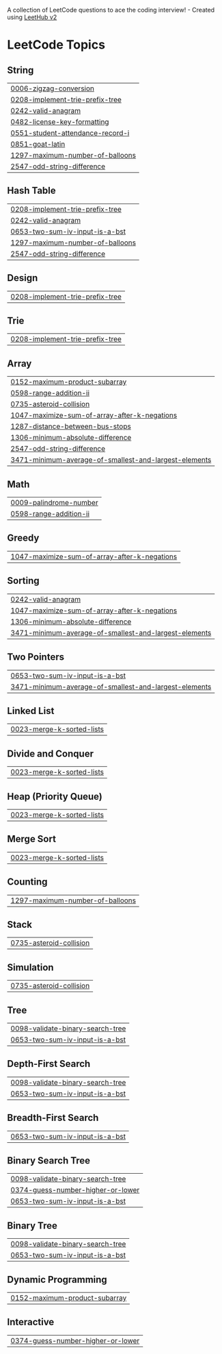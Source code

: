 A collection of LeetCode questions to ace the coding interview! - Created using [LeetHub v2](https://github.com/arunbhardwaj/LeetHub-2.0)
<!---LeetCode Topics Start-->
# LeetCode Topics
## String
|  |
| ------- |
| [0006-zigzag-conversion](https://github.com/Sandipde01/LeetCode_Problems/tree/master/0006-zigzag-conversion) |
| [0208-implement-trie-prefix-tree](https://github.com/Sandipde01/LeetCode_Problems/tree/master/0208-implement-trie-prefix-tree) |
| [0242-valid-anagram](https://github.com/Sandipde01/LeetCode_Problems/tree/master/0242-valid-anagram) |
| [0482-license-key-formatting](https://github.com/Sandipde01/LeetCode_Problems/tree/master/0482-license-key-formatting) |
| [0551-student-attendance-record-i](https://github.com/Sandipde01/LeetCode_Problems/tree/master/0551-student-attendance-record-i) |
| [0851-goat-latin](https://github.com/Sandipde01/LeetCode_Problems/tree/master/0851-goat-latin) |
| [1297-maximum-number-of-balloons](https://github.com/Sandipde01/LeetCode_Problems/tree/master/1297-maximum-number-of-balloons) |
| [2547-odd-string-difference](https://github.com/Sandipde01/LeetCode_Problems/tree/master/2547-odd-string-difference) |
## Hash Table
|  |
| ------- |
| [0208-implement-trie-prefix-tree](https://github.com/Sandipde01/LeetCode_Problems/tree/master/0208-implement-trie-prefix-tree) |
| [0242-valid-anagram](https://github.com/Sandipde01/LeetCode_Problems/tree/master/0242-valid-anagram) |
| [0653-two-sum-iv-input-is-a-bst](https://github.com/Sandipde01/LeetCode_Problems/tree/master/0653-two-sum-iv-input-is-a-bst) |
| [1297-maximum-number-of-balloons](https://github.com/Sandipde01/LeetCode_Problems/tree/master/1297-maximum-number-of-balloons) |
| [2547-odd-string-difference](https://github.com/Sandipde01/LeetCode_Problems/tree/master/2547-odd-string-difference) |
## Design
|  |
| ------- |
| [0208-implement-trie-prefix-tree](https://github.com/Sandipde01/LeetCode_Problems/tree/master/0208-implement-trie-prefix-tree) |
## Trie
|  |
| ------- |
| [0208-implement-trie-prefix-tree](https://github.com/Sandipde01/LeetCode_Problems/tree/master/0208-implement-trie-prefix-tree) |
## Array
|  |
| ------- |
| [0152-maximum-product-subarray](https://github.com/Sandipde01/LeetCode_Problems/tree/master/0152-maximum-product-subarray) |
| [0598-range-addition-ii](https://github.com/Sandipde01/LeetCode_Problems/tree/master/0598-range-addition-ii) |
| [0735-asteroid-collision](https://github.com/Sandipde01/LeetCode_Problems/tree/master/0735-asteroid-collision) |
| [1047-maximize-sum-of-array-after-k-negations](https://github.com/Sandipde01/LeetCode_Problems/tree/master/1047-maximize-sum-of-array-after-k-negations) |
| [1287-distance-between-bus-stops](https://github.com/Sandipde01/LeetCode_Problems/tree/master/1287-distance-between-bus-stops) |
| [1306-minimum-absolute-difference](https://github.com/Sandipde01/LeetCode_Problems/tree/master/1306-minimum-absolute-difference) |
| [2547-odd-string-difference](https://github.com/Sandipde01/LeetCode_Problems/tree/master/2547-odd-string-difference) |
| [3471-minimum-average-of-smallest-and-largest-elements](https://github.com/Sandipde01/LeetCode_Problems/tree/master/3471-minimum-average-of-smallest-and-largest-elements) |
## Math
|  |
| ------- |
| [0009-palindrome-number](https://github.com/Sandipde01/LeetCode_Problems/tree/master/0009-palindrome-number) |
| [0598-range-addition-ii](https://github.com/Sandipde01/LeetCode_Problems/tree/master/0598-range-addition-ii) |
## Greedy
|  |
| ------- |
| [1047-maximize-sum-of-array-after-k-negations](https://github.com/Sandipde01/LeetCode_Problems/tree/master/1047-maximize-sum-of-array-after-k-negations) |
## Sorting
|  |
| ------- |
| [0242-valid-anagram](https://github.com/Sandipde01/LeetCode_Problems/tree/master/0242-valid-anagram) |
| [1047-maximize-sum-of-array-after-k-negations](https://github.com/Sandipde01/LeetCode_Problems/tree/master/1047-maximize-sum-of-array-after-k-negations) |
| [1306-minimum-absolute-difference](https://github.com/Sandipde01/LeetCode_Problems/tree/master/1306-minimum-absolute-difference) |
| [3471-minimum-average-of-smallest-and-largest-elements](https://github.com/Sandipde01/LeetCode_Problems/tree/master/3471-minimum-average-of-smallest-and-largest-elements) |
## Two Pointers
|  |
| ------- |
| [0653-two-sum-iv-input-is-a-bst](https://github.com/Sandipde01/LeetCode_Problems/tree/master/0653-two-sum-iv-input-is-a-bst) |
| [3471-minimum-average-of-smallest-and-largest-elements](https://github.com/Sandipde01/LeetCode_Problems/tree/master/3471-minimum-average-of-smallest-and-largest-elements) |
## Linked List
|  |
| ------- |
| [0023-merge-k-sorted-lists](https://github.com/Sandipde01/LeetCode_Problems/tree/master/0023-merge-k-sorted-lists) |
## Divide and Conquer
|  |
| ------- |
| [0023-merge-k-sorted-lists](https://github.com/Sandipde01/LeetCode_Problems/tree/master/0023-merge-k-sorted-lists) |
## Heap (Priority Queue)
|  |
| ------- |
| [0023-merge-k-sorted-lists](https://github.com/Sandipde01/LeetCode_Problems/tree/master/0023-merge-k-sorted-lists) |
## Merge Sort
|  |
| ------- |
| [0023-merge-k-sorted-lists](https://github.com/Sandipde01/LeetCode_Problems/tree/master/0023-merge-k-sorted-lists) |
## Counting
|  |
| ------- |
| [1297-maximum-number-of-balloons](https://github.com/Sandipde01/LeetCode_Problems/tree/master/1297-maximum-number-of-balloons) |
## Stack
|  |
| ------- |
| [0735-asteroid-collision](https://github.com/Sandipde01/LeetCode_Problems/tree/master/0735-asteroid-collision) |
## Simulation
|  |
| ------- |
| [0735-asteroid-collision](https://github.com/Sandipde01/LeetCode_Problems/tree/master/0735-asteroid-collision) |
## Tree
|  |
| ------- |
| [0098-validate-binary-search-tree](https://github.com/Sandipde01/LeetCode_Problems/tree/master/0098-validate-binary-search-tree) |
| [0653-two-sum-iv-input-is-a-bst](https://github.com/Sandipde01/LeetCode_Problems/tree/master/0653-two-sum-iv-input-is-a-bst) |
## Depth-First Search
|  |
| ------- |
| [0098-validate-binary-search-tree](https://github.com/Sandipde01/LeetCode_Problems/tree/master/0098-validate-binary-search-tree) |
| [0653-two-sum-iv-input-is-a-bst](https://github.com/Sandipde01/LeetCode_Problems/tree/master/0653-two-sum-iv-input-is-a-bst) |
## Breadth-First Search
|  |
| ------- |
| [0653-two-sum-iv-input-is-a-bst](https://github.com/Sandipde01/LeetCode_Problems/tree/master/0653-two-sum-iv-input-is-a-bst) |
## Binary Search Tree
|  |
| ------- |
| [0098-validate-binary-search-tree](https://github.com/Sandipde01/LeetCode_Problems/tree/master/0098-validate-binary-search-tree) |
| [0374-guess-number-higher-or-lower](https://github.com/Sandipde01/LeetCode_Problems/tree/master/0374-guess-number-higher-or-lower) |
| [0653-two-sum-iv-input-is-a-bst](https://github.com/Sandipde01/LeetCode_Problems/tree/master/0653-two-sum-iv-input-is-a-bst) |
## Binary Tree
|  |
| ------- |
| [0098-validate-binary-search-tree](https://github.com/Sandipde01/LeetCode_Problems/tree/master/0098-validate-binary-search-tree) |
| [0653-two-sum-iv-input-is-a-bst](https://github.com/Sandipde01/LeetCode_Problems/tree/master/0653-two-sum-iv-input-is-a-bst) |
## Dynamic Programming
|  |
| ------- |
| [0152-maximum-product-subarray](https://github.com/Sandipde01/LeetCode_Problems/tree/master/0152-maximum-product-subarray) |
## Interactive
|  |
| ------- |
| [0374-guess-number-higher-or-lower](https://github.com/Sandipde01/LeetCode_Problems/tree/master/0374-guess-number-higher-or-lower) |
<!---LeetCode Topics End-->